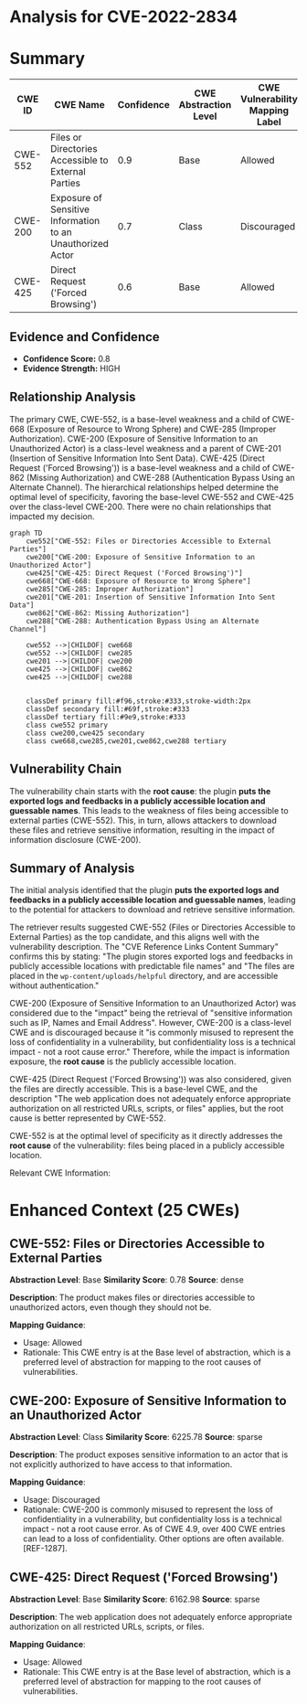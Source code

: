 # Analysis for CVE-2022-2834

# Summary
| CWE ID | CWE Name | Confidence | CWE Abstraction Level | CWE Vulnerability Mapping Label | CWE-Vulnerability Mapping Notes |
|---|---|---|---|---|---|
| CWE-552 | Files or Directories Accessible to External Parties | 0.9 | Base | Allowed | Primary CWE |
| CWE-200 | Exposure of Sensitive Information to an Unauthorized Actor | 0.7 | Class | Discouraged | Secondary Candidate |
| CWE-425 | Direct Request ('Forced Browsing') | 0.6 | Base | Allowed | Secondary Candidate |

## Evidence and Confidence

*   **Confidence Score:** 0.8
*   **Evidence Strength:** HIGH

## Relationship Analysis
The primary CWE, CWE-552, is a base-level weakness and a child of CWE-668 (Exposure of Resource to Wrong Sphere) and CWE-285 (Improper Authorization). CWE-200 (Exposure of Sensitive Information to an Unauthorized Actor) is a class-level weakness and a parent of CWE-201 (Insertion of Sensitive Information Into Sent Data). CWE-425 (Direct Request ('Forced Browsing')) is a base-level weakness and a child of CWE-862 (Missing Authorization) and CWE-288 (Authentication Bypass Using an Alternate Channel). The hierarchical relationships helped determine the optimal level of specificity, favoring the base-level CWE-552 and CWE-425 over the class-level CWE-200. There were no chain relationships that impacted my decision.

```mermaid
graph TD
    cwe552["CWE-552: Files or Directories Accessible to External Parties"]
    cwe200["CWE-200: Exposure of Sensitive Information to an Unauthorized Actor"]
    cwe425["CWE-425: Direct Request ('Forced Browsing')"]
    cwe668["CWE-668: Exposure of Resource to Wrong Sphere"]
    cwe285["CWE-285: Improper Authorization"]
    cwe201["CWE-201: Insertion of Sensitive Information Into Sent Data"]
    cwe862["CWE-862: Missing Authorization"]
    cwe288["CWE-288: Authentication Bypass Using an Alternate Channel"]

    cwe552 -->|CHILDOF| cwe668
    cwe552 -->|CHILDOF| cwe285
    cwe201 -->|CHILDOF| cwe200
    cwe425 -->|CHILDOF| cwe862
    cwe425 -->|CHILDOF| cwe288
    

    classDef primary fill:#f96,stroke:#333,stroke-width:2px
    classDef secondary fill:#69f,stroke:#333
    classDef tertiary fill:#9e9,stroke:#333
    class cwe552 primary
    class cwe200,cwe425 secondary
    class cwe668,cwe285,cwe201,cwe862,cwe288 tertiary
```

## Vulnerability Chain
The vulnerability chain starts with the **root cause**: the plugin **puts the exported logs and feedbacks in a publicly accessible location and guessable names**. This leads to the weakness of files being accessible to external parties (CWE-552). This, in turn, allows attackers to download these files and retrieve sensitive information, resulting in the impact of information disclosure (CWE-200).

## Summary of Analysis
The initial analysis identified that the plugin **puts the exported logs and feedbacks in a publicly accessible location and guessable names**, leading to the potential for attackers to download and retrieve sensitive information.

The retriever results suggested CWE-552 (Files or Directories Accessible to External Parties) as the top candidate, and this aligns well with the vulnerability description. The "CVE Reference Links Content Summary" confirms this by stating: "The plugin stores exported logs and feedbacks in publicly accessible locations with predictable file names" and "The files are placed in the `wp-content/uploads/helpful` directory, and are accessible without authentication."

CWE-200 (Exposure of Sensitive Information to an Unauthorized Actor) was considered due to the "impact" being the retrieval of "sensitive information such as IP, Names and Email Address". However, CWE-200 is a class-level CWE and is discouraged because it "is commonly misused to represent the loss of confidentiality in a vulnerability, but confidentiality loss is a technical impact - not a root cause error." Therefore, while the impact is information exposure, the **root cause** is the publicly accessible location.

CWE-425 (Direct Request ('Forced Browsing')) was also considered, given the files are directly accessible. This is a base-level CWE, and the description "The web application does not adequately enforce appropriate authorization on all restricted URLs, scripts, or files" applies, but the root cause is better represented by CWE-552.

CWE-552 is at the optimal level of specificity as it directly addresses the **root cause** of the vulnerability: files being placed in a publicly accessible location.

Relevant CWE Information:

# Enhanced Context (25 CWEs)

## CWE-552: Files or Directories Accessible to External Parties
**Abstraction Level**: Base
**Similarity Score**: 0.78
**Source**: dense

**Description**:
The product makes files or directories accessible to unauthorized actors, even though they should not be.

**Mapping Guidance**:
- Usage: Allowed
- Rationale: This CWE entry is at the Base level of abstraction, which is a preferred level of abstraction for mapping to the root causes of vulnerabilities.

## CWE-200: Exposure of Sensitive Information to an Unauthorized Actor
**Abstraction Level**: Class
**Similarity Score**: 6225.78
**Source**: sparse

**Description**:
The product exposes sensitive information to an actor that is not explicitly authorized to have access to that information.

**Mapping Guidance**:
- Usage: Discouraged
- Rationale: CWE-200 is commonly misused to represent the loss of confidentiality in a vulnerability, but confidentiality loss is a technical impact - not a root cause error. As of CWE 4.9, over 400 CWE entries can lead to a loss of confidentiality. Other options are often available. [REF-1287].

## CWE-425: Direct Request ('Forced Browsing')
**Abstraction Level**: Base
**Similarity Score**: 6162.98
**Source**: sparse

**Description**:
The web application does not adequately enforce appropriate authorization on all restricted URLs, scripts, or files.

**Mapping Guidance**:
- Usage: Allowed
- Rationale: This CWE entry is at the Base level of abstraction, which is a preferred level of abstraction for mapping to the root causes of vulnerabilities.